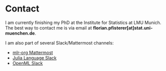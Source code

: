 # Contact

I am currently finishing my PhD at the Institute for Statistics at LMU Munich.
The best way to contact me is via email at **florian.pfisterer[at]stat.uni-muenchen.de**.

I am also part of several Slack/Mattermost channels:

* [mlr-org Mattermost](https://lmmisld-lmu-stats-slds.srv.mwn.de/mlr_invite/)
* [Julia Language Slack](https://join.slack.com/t/julialang/shared_invite/zt-1ab2rnvlw-mfODD9DJC_apVEULyKXDrA)
* [OpenML Slack](https://openml.slack.com)